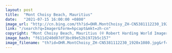 ```yaml
---
layout: post
title:  "Mont Choisy Beach, Mauritius"
date:   "2021-07-15 16:00:00 +0800"
image_url: "http://cn.bing.com/th?id=OHR.MontChoisy_ZH-CN5381112230_1920x1080.jpg&rf=LaDigue_1920x1080.jpg&pid=hp"
link: "/search?q=Imager&form=hpcapt&mkt=zh-cn"
copyright: "Mont Choisy Beach, Mauritius (© Robert Harding World Imagery/Offset by Shutterstock)"
image_hash: "f611d240d07df3bc09e52b1972b5c157"
image_filename: "th?id=OHR.MontChoisy_ZH-CN5381112230_1920x1080.jpg&rf=LaDigue_1920x1080.jpg&pid=hp"
---
```

